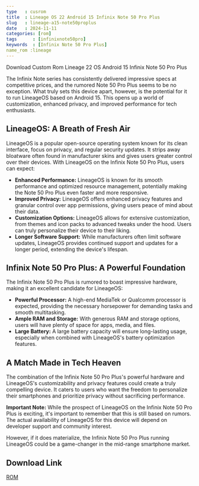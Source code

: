 ```yaml
---
type   : cusrom
title  : Lineage OS 22 Android 15 Infinix Note 50 Pro Plus
slug   : lineage-a15-note50proplus
date   : 2024-11-11
categories: [rom]
tags      : [infinixnote50pro]
keywords  : [Infinix Note 50 Pro Plus]
name_rom :lineage
---
```


Download Custom Rom Lineage 22 OS Android 15 Infinix Note 50 Pro Plus

The Infinix Note series has consistently delivered impressive specs at competitive prices, and the rumored Note 50 Pro Plus seems to be no exception. What truly sets this device apart, however, is the potential for it to run LineageOS based on Android 15. This opens up a world of customization, enhanced privacy, and improved performance for tech enthusiasts.

## LineageOS: A Breath of Fresh Air

LineageOS is a popular open-source operating system known for its clean interface,  focus on privacy, and regular security updates.  It strips away bloatware often found in manufacturer skins and gives users greater control over their devices. With LineageOS on the Infinix Note 50 Pro Plus, users can expect:

* **Enhanced Performance:**  LineageOS is known for its smooth performance and optimized resource management, potentially making the Note 50 Pro Plus even faster and more responsive.
* **Improved Privacy:** LineageOS offers enhanced privacy features and granular control over app permissions, giving users peace of mind about their data.
* **Customization Options:** LineageOS allows for extensive customization, from themes and icon packs to advanced tweaks under the hood. Users can truly personalize their device to their liking.
* **Longer Software Support:**  While manufacturers often limit software updates, LineageOS provides continued support and updates for a longer period, extending the device's lifespan.

## Infinix Note 50 Pro Plus: A Powerful Foundation

The Infinix Note 50 Pro Plus is rumored to boast impressive hardware, making it an excellent candidate for LineageOS:

* **Powerful Processor:** A high-end MediaTek or Qualcomm processor is expected, providing the necessary horsepower for demanding tasks and smooth multitasking.
* **Ample RAM and Storage:**  With generous RAM and storage options, users will have plenty of space for apps, media, and files.
* **Large Battery:** A large battery capacity will ensure long-lasting usage, especially when combined with LineageOS's battery optimization features.

## A Match Made in Tech Heaven

The combination of the Infinix Note 50 Pro Plus's powerful hardware and LineageOS's customizability and privacy features could create a truly compelling device.  It caters to users who want the freedom to personalize their smartphones and prioritize privacy without sacrificing performance.

**Important Note:**  While the prospect of LineageOS on the Infinix Note 50 Pro Plus is exciting, it's important to remember that this is still based on rumors. The actual availability of LineageOS for this device will depend on developer support and community interest.

However, if it does materialize, the Infinix Note 50 Pro Plus running LineageOS could be a game-changer in the mid-range smartphone market.


## Download Link
[ROM](/)

